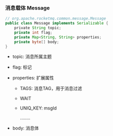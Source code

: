 ### 消息载体 Message

```java
// org.apache.rocketmq.common.message.Message
public class Message implements Serializable {
    private String topic;
    private int flag;
    private Map<String, String> properties;
    private byte[] body;
}
```

- topic: 消息所属主题

- flag: 标记

- properties: 扩展属性
  
  - TAGS: 消息TAG，用于消息过滤
  
  - WAIT
  
  - UNIQ_KEY: msgId
    
    ........

- body: 消息体



